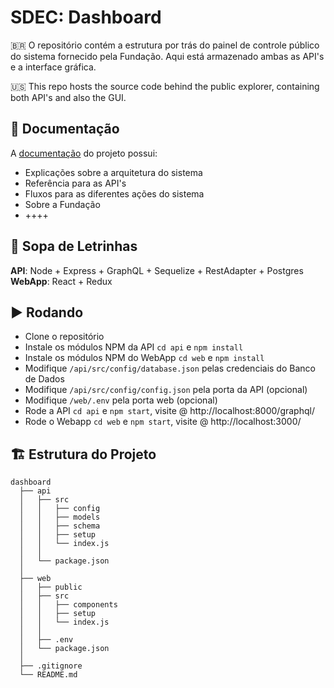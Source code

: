 # SDEC: Dashboard

🇧🇷 O repositório contém a estrutura por trás do painel de controle público do sistema fornecido pela Fundação. Aqui está armazenado ambas as API's e a interface gráfica.

🇺🇸 This repo hosts the source code behind the public explorer, containing both API's and also the GUI.

## 📝 Documentação

A [documentação](https://sdec.readme.io) do projeto possui:

- Explicações sobre a arquitetura do sistema
- Referência para as API's
- Fluxos para as diferentes ações do sistema
- Sobre a Fundação
- ++++

## 🥣 Sopa de Letrinhas

**API**: Node + Express + GraphQL + Sequelize + RestAdapter + Postgres
**WebApp**: React + Redux

## ▶️ Rodando
- Clone o repositório
- Instale os módulos NPM da API `cd api` e `npm install`
- Instale os módulos NPM do WebApp `cd web` e `npm install`
- Modifique `/api/src/config/database.json` pelas credenciais do Banco de Dados
- Modifique `/api/src/config/config.json` pela porta da API (opcional)
- Modifique `/web/.env` pela porta web (opcional)
- Rode a API `cd api` e `npm start`, visite @ http://localhost:8000/graphql/
- Rode o Webapp `cd web` e `npm start`, visite @ http://localhost:3000/

## 🏗 Estrutura do Projeto
    dashboard
      ├── api 
      │   ├── src
      │   │   ├── config
      │   │   ├── models
      │   │   ├── schema
      │   │   ├── setup
      │   │   └── index.js
      │   │
      │   └── package.json
      │
      ├── web 
      │   ├── public
      │   ├── src
      │   │   ├── components
      │   │   ├── setup
      │   │   └── index.js
      │   │
      │   ├── .env
      │   └── package.json
      │
      ├── .gitignore
      └── README.md
